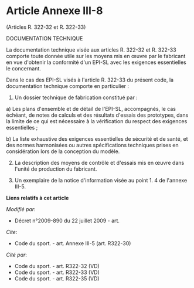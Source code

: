 # Article Annexe III-8

(Articles R. 322-32 et R. 322-33) 

DOCUMENTATION TECHNIQUE 

La documentation technique visée aux articles R. 322-32 et R. 322-33 comporte toute donnée utile sur les moyens mis en œuvre
par le fabricant en vue d'obtenir la conformité d'un EPI-SL avec les exigences essentielles le concernant. 

Dans le cas des EPI-SL visés à l'article R. 322-33 du présent code, la documentation technique comporte en particulier : 

1. Un dossier technique de fabrication constitué par : 

a) Les plans d'ensemble et de détail de l'EPI-SL, accompagnés, le cas échéant, de notes de calculs et des résultats d'essais
des prototypes, dans la limite de ce qui est nécessaire à la vérification du respect des exigences essentielles ; 

b) La liste exhaustive des exigences essentielles de sécurité et de santé, et des normes harmonisées ou autres spécifications
techniques prises en considération lors de la conception du modèle. 

2. La description des moyens de contrôle et d'essais mis en œuvre dans l'unité de production du fabricant. 

3. Un exemplaire de la notice d'information visée au point 1. 4 de l'annexe III-5.

**Liens relatifs à cet article**

_Modifié par_:

  - Décret n°2009-890 du 22 juillet 2009 - art.

_Cite_:

  - Code du sport. - art. Annexe III-5 (art. R322-30)

_Cité par_:

  - Code du sport. - art. R322-32 (VD)
  - Code du sport. - art. R322-33 (VD)
  - Code du sport. - art. R322-35 (VD)

